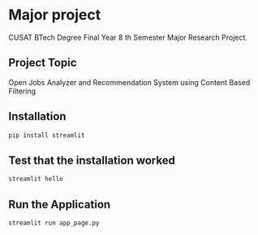 # Major project
CUSAT BTech Degree Final Year 8 th Semester Major Research Project. 

## Project Topic
Open Jobs Analyzer and Recommendation System using Content Based Filtering

## Installation
```sh
pip install streamlit
```

## Test that the installation worked
```sh
streamlit hello
```
## Run the Application
```sh
streamlit run app_page.py
```
